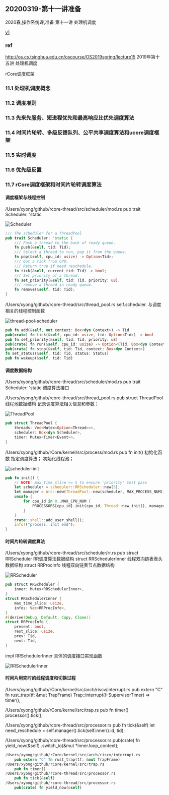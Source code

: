 ## 20200319-第十一讲准备
2020春,操作系统课,准备
第十一讲 处理机调度

[v1](https://github.com/LearningOS/os-lectures/blob/2ee6a37e314bd4fe2e9d57899b66d5cacd0ebada/lecture11/ref.md)

### ref

http://os.cs.tsinghua.edu.cn/oscourse/OS2019spring/lecture15
2019年第十五讲 处理机调度

rCore调度框架

### 11.1 处理机调度概念 
### 11.2 调度准则 
### 11.3 先来先服务、短进程优先和最高响应比优先调度算法 
### 11.4 时间片轮转、多级反馈队列、公平共享调度算法和ucore调度框架 
### 11.5 实时调度
### 11.6 优先级反置 
### 11.7 rCore调度框架和时间片轮转调度算法

#### 调度框架与线程控制
/Users/xyong/github/rcore-thread/src/scheduler/mod.rs
pub trait Scheduler: 'static

![Scheduler](figs/Scheduler.png)

```rust
/// The scheduler for a ThreadPool
pub trait Scheduler: 'static {
    /// Push a thread to the back of ready queue.
    fn push(&self, tid: Tid);
    /// Select a thread to run, pop it from the queue.
    fn pop(&self, cpu_id: usize) -> Option<Tid>;
    /// Got a tick from CPU.
    /// Return true if need reschedule.
    fn tick(&self, current_tid: Tid) -> bool;
    /// Set priority of a thread.
    fn set_priority(&self, tid: Tid, priority: u8);
    /// remove a thread in ready queue.
    fn remove(&self, tid: Tid);
}
```

/Users/xyong/github/rcore-thread/src/thread_pool.rs
self.scheduler.
与调度相关的线程控制函数

![thread-pool-scheduler](figs/thread-pool-scheduler.png)

```rust
pub fn add(&self, mut context: Box<dyn Context>) -> Tid
pub(crate) fn tick(&self, cpu_id: usize, tid: Option<Tid>) -> bool
pub fn set_priority(&self, tid: Tid, priority: u8)
pub(crate) fn run(&self, cpu_id: usize) -> Option<(Tid, Box<dyn Context>)>
pub(crate) fn stop(&self, tid: Tid, context: Box<dyn Context>)
fn set_status(&self, tid: Tid, status: Status)
pub fn wakeup(&self, tid: Tid)
```
#### 调度数据结构

/Users/xyong/github/rcore-thread/src/scheduler/mod.rs
pub trait Scheduler: 'static
调度算法接口

/Users/xyong/github/rcore-thread/src/thread_pool.rs
pub struct ThreadPool
线程池数据结构
记录调度算法相关信息和参数；

![ThreadPool](figs/ThreadPool.png)

```rust 
pub struct ThreadPool {
    threads: Vec<Mutex<Option<Thread>>>,
    scheduler: Box<dyn Scheduler>,
    timer: Mutex<Timer<Event>>,
}
```

/Users/xyong/github/rCore/kernel/src/process/mod.rs
pub fn init()
初始化函数
指定调度算法；
初始化线程池；

![scheduler-init](figs/scheduler-init.png)

```rust
pub fn init() {
    // NOTE: max_time_slice <= 5 to ensure 'priority' test pass
    let scheduler = scheduler::RRScheduler::new(5);
    let manager = Arc::new(ThreadPool::new(scheduler, MAX_PROCESS_NUM));
    unsafe {
        for cpu_id in 0..MAX_CPU_NUM {
            PROCESSORS[cpu_id].init(cpu_id, Thread::new_init(), manager.clone());
        }
    }
    crate::shell::add_user_shell();
    info!("process: init end");
}
```

#### 时间片轮转调度算法

/Users/xyong/github/rcore-thread/src/scheduler/rr.rs
pub struct RRScheduler RR调度算法数据结构
struct RRSchedulerInner 线程双向链表表头数据结构
struct RRProcInfo 线程双向链表节点数据结构

![RRScheduler](figs/RRScheduler.png)

```rust
pub struct RRScheduler {
    inner: Mutex<RRSchedulerInner>,
}
struct RRSchedulerInner {
    max_time_slice: usize,
    infos: Vec<RRProcInfo>,
}
#[derive(Debug, Default, Copy, Clone)]
struct RRProcInfo {
    present: bool,
    rest_slice: usize,
    prev: Tid,
    next: Tid,
}
```
impl RRSchedulerInner
具体的调度接口实现函数

![RRSchedulerInner](figs/RRSchedulerInner.png)


#### 时间片用完时的线程调度和切换过程

/Users/xyong/github/rCore/kernel/src/arch/riscv/interrupt.rs
pub extern "C" fn rust_trap(tf: &mut TrapFrame)
Trap::Interrupt(I::SupervisorTimer) => timer(),

/Users/xyong/github/rCore/kernel/src/trap.rs
pub fn timer()
processor().tick();

/Users/xyong/github/rcore-thread/src/processor.rs
pub fn tick(&self)
let need_reschedule = self.manager().tick(self.inner().id, tid);

/Users/xyong/github/rcore-thread/src/processor.rs
pub(crate) fn yield_now(&self)
.switch_to(&mut *inner.loop_context);

```rust
/Users/xyong/github/rCore/kernel/src/arch/riscv/interrupt.rs
	pub extern "C" fn rust_trap(tf: &mut TrapFrame)
/Users/xyong/github/rCore/kernel/src/trap.rs
	pub fn timer()
/Users/xyong/github/rcore-thread/src/processor.rs
	pub fn tick(&self)
/Users/xyong/github/rcore-thread/src/processor.rs
	pub(crate) fn yield_now(&self)
```

